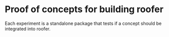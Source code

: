 # Proof of concepts for building roofer

Each experiment is a standalone package that tests if a concept should be integrated into roofer.